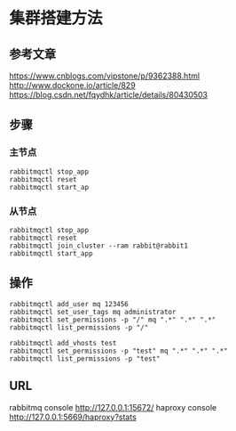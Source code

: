 # 集群搭建方法

## 参考文章

https://www.cnblogs.com/vipstone/p/9362388.html  
http://www.dockone.io/article/829  
https://blog.csdn.net/fqydhk/article/details/80430503  

## 步骤

### 主节点

```shell
rabbitmqctl stop_app
rabbitmqctl reset
rabbitmqctl start_ap
```

### 从节点

```shell
rabbitmqctl stop_app
rabbitmqctl reset
rabbitmqctl join_cluster --ram rabbit@rabbit1
rabbitmqctl start_app
```

## 操作

```shell
rabbitmqctl add_user mq 123456
rabbitmqctl set_user_tags mq administrator
rabbitmqctl set_permissions -p "/" mq ".*" ".*" ".*"
rabbitmqctl list_permissions -p "/"

rabbitmqctl add_vhosts test
rabbitmqctl set_permissions -p "test" mq ".*" ".*" ".*"
rabbitmqctl list_permissions -p "test"
```

## URL
rabbitmq console http://127.0.0.1:15672/
haproxy console http://127.0.0.1:5669/haproxy?stats

